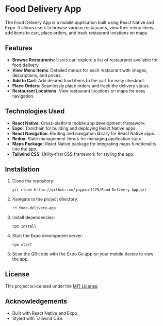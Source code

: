 # Food Delivery App

The Food Delivery App is a mobile application built using React Native and Expo. It allows users to browse various restaurants, view their menu items, add items to cart, place orders, and track restaurant locations on maps.

## Features

- **Browse Restaurants**: Users can explore a list of restaurants available for food delivery.
- **View Menu Items**: Detailed menus for each restaurant with images, descriptions, and prices.
- **Add to Cart**: Add desired food items to the cart for easy checkout.
- **Place Orders**: Seamlessly place orders and track the delivery status.
- **Restaurant Locations**: View restaurant locations on maps for easy navigation.

## Technologies Used

- **React Native**: Cross-platform mobile app development framework.
- **Expo**: Toolchain for building and deploying React Native apps.
- **React Navigation**: Routing and navigation library for React Native apps.
- **Redux**: State management library for managing application state.
- **Maps Package**: React Native package for integrating maps functionality into the app.
- **Tailwind CSS**: Utility-first CSS framework for styling the app.

## Installation

1. Clone the repository:

    ```bash
    git clone https://github.com/jaypatel125/Food-Delivery-App.git
    ```

2. Navigate to the project directory:

    ```bash
    cd food-delivery-app
    ```

3. Install dependencies:

    ```bash
    npm install
    ```

4. Start the Expo development server:

    ```bash
    npm start
    ```

5. Scan the QR code with the Expo Go app on your mobile device to view the app.

## License

This project is licensed under the [MIT License](LICENSE).

## Acknowledgements

- Built with React Native and Expo.
- Styled with Tailwind CSS.

